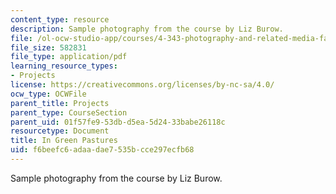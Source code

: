 ```yaml
---
content_type: resource
description: Sample photography from the course by Liz Burow.
file: /ol-ocw-studio-app/courses/4-343-photography-and-related-media-fall-2002/f6beefc6adaadae7535bcce297ecfb68_burow.pdf
file_size: 582831
file_type: application/pdf
learning_resource_types:
- Projects
license: https://creativecommons.org/licenses/by-nc-sa/4.0/
ocw_type: OCWFile
parent_title: Projects
parent_type: CourseSection
parent_uid: 01f57fe9-53db-d5ea-5d24-33babe26118c
resourcetype: Document
title: In Green Pastures
uid: f6beefc6-adaa-dae7-535b-cce297ecfb68
---
```

Sample photography from the course by Liz Burow.